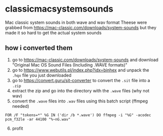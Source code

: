 # classicmacsystemsounds
Mac classic system sounds in both wave and wav format
Theese were grabbed from https://mac-classic.com/downloads/system-sounds but they made it so hard to get the actual system sounds
## how i converted them
1. go to https://mac-classic.com/downloads/system-sounds and download "Original Mac OS Sound Files (Including .WAVE formats)"
2. go to https://www.webutils.pl/index.php?idx=binhex and unpack the `.hqx` file you just downloaded
3. go to https://convert.guru/sit-converter to convert the `.sit` file into a `.zip`
4. extract the zip and go into the directory with the `.wave` files (why not wav)
5. convert the `.wave` files into `.wav` files using this batch script (ffmpeg needed)
```
FOR /F "tokens=*" %G IN ('dir /b *.wave') DO ffmpeg -i "%G" -acodec pcm_f32le -ar 44100 "%~nG.wav"
```
6. profit
